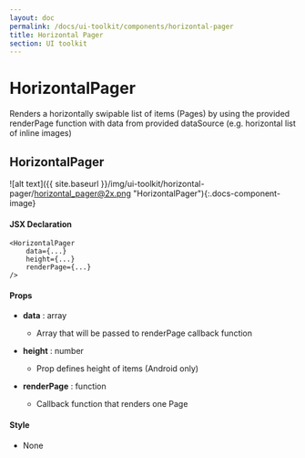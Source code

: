 ```yaml
---
layout: doc
permalink: /docs/ui-toolkit/components/horizontal-pager
title: Horizontal Pager
section: UI toolkit
---
```


# HorizontalPager

Renders a horizontally swipable list of items (Pages) by using the provided renderPage function with data from provided dataSource (e.g. horizontal list of inline images)

## HorizontalPager
![alt text]({{ site.baseurl }}/img/ui-toolkit/horizontal-pager/horizontal_pager@2x.png "HorizontalPager"){:.docs-component-image}

#### JSX Declaration
```JSX
<HorizontalPager
    data={...}
    height={...}
    renderPage={...}
/>
```

#### Props

* **data** : array
  -  Array that will be passed to renderPage callback function

* **height** : number  
  - Prop defines height of items (Android only)

* **renderPage** : function  
  - Callback function that renders one Page
  
#### Style

* None
